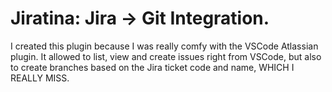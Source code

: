 # Jiratina: Jira -> Git Integration. 

I created this plugin because I was really comfy with the VSCode Atlassian plugin. It allowed to list, view and create issues right from VSCode, but also to create branches based on the Jira ticket code and name, WHICH I REALLY MISS.
